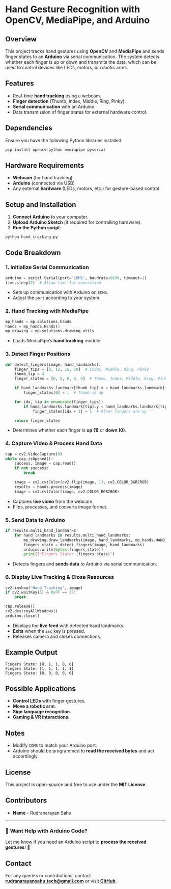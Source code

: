 # Hand Gesture Recognition with OpenCV, MediaPipe, and Arduino

## Overview
This project tracks hand gestures using **OpenCV** and **MediaPipe** and sends finger states to an **Arduino** via serial communication. The system detects whether each finger is up or down and transmits the data, which can be used to control devices like LEDs, motors, or robotic arms.

## Features
- Real-time **hand tracking** using a webcam.
- **Finger detection** (Thumb, Index, Middle, Ring, Pinky).
- **Serial communication** with an Arduino.
- Data transmission of finger states for external hardware control.

## Dependencies
Ensure you have the following Python libraries installed:

```bash
pip install opencv-python mediapipe pyserial
```

## Hardware Requirements
- **Webcam** (for hand tracking)
- **Arduino** (connected via USB)
- Any external **hardware** (LEDs, motors, etc.) for gesture-based control

## Setup and Installation
1. **Connect Arduino** to your computer.
2. **Upload Arduino Sketch** (if required for controlling hardware).
3. **Run the Python script**:

```bash
python hand_tracking.py
```

## Code Breakdown
### 1. **Initialize Serial Communication**
```python
arduino = serial.Serial(port='COM5', baudrate=9600, timeout=1)
time.sleep(2)  # Allow time for connection
```
- Sets up communication with Arduino on `COM5`.
- Adjust the `port` according to your system.

### 2. **Hand Tracking with MediaPipe**
```python
mp_hands = mp.solutions.hands
hands = mp_hands.Hands()
mp_drawing = mp.solutions.drawing_utils
```
- Loads MediaPipe’s **hand tracking** module.

### 3. **Detect Finger Positions**
```python
def detect_fingers(image, hand_landmarks):
    finger_tips = [8, 12, 16, 20]  # Index, Middle, Ring, Pinky
    thumb_tip = 4
    finger_states = [0, 0, 0, 0, 0]  # Thumb, Index, Middle, Ring, Pinky

    if hand_landmarks.landmark[thumb_tip].x < hand_landmarks.landmark[thumb_tip - 1].x:
        finger_states[0] = 1  # Thumb is up

    for idx, tip in enumerate(finger_tips):
        if hand_landmarks.landmark[tip].y < hand_landmarks.landmark[tip - 2].y:
            finger_states[idx + 1] = 1  # Other fingers are up

    return finger_states
```
- Determines whether each finger is **up (1)** or **down (0)**.

### 4. **Capture Video & Process Hand Data**
```python
cap = cv2.VideoCapture(0)
while cap.isOpened():
    success, image = cap.read()
    if not success:
        break

    image = cv2.cvtColor(cv2.flip(image, 1), cv2.COLOR_BGR2RGB)
    results = hands.process(image)
    image = cv2.cvtColor(image, cv2.COLOR_RGB2BGR)
```
- Captures **live video** from the webcam.
- Flips, processes, and converts image format.

### 5. **Send Data to Arduino**
```python
if results.multi_hand_landmarks:
    for hand_landmarks in results.multi_hand_landmarks:
        mp_drawing.draw_landmarks(image, hand_landmarks, mp_hands.HAND_CONNECTIONS)
        fingers_state = detect_fingers(image, hand_landmarks)
        arduino.write(bytes(fingers_state))
        print(f"Fingers State: {fingers_state}")
```
- Detects fingers and **sends data** to Arduino via serial communication.

### 6. **Display Live Tracking & Close Resources**
```python
cv2.imshow('Hand Tracking', image)
if cv2.waitKey(5) & 0xFF == 27:
    break

cap.release()
cv2.destroyAllWindows()
arduino.close()
```
- Displays the **live feed** with detected hand landmarks.
- **Exits** when the `Esc` key is pressed.
- Releases camera and closes connections.

## Example Output
```
Fingers State: [0, 1, 1, 0, 0]
Fingers State: [1, 1, 1, 1, 1]
Fingers State: [0, 0, 0, 0, 0]
```

## Possible Applications
- **Control LEDs** with finger gestures.
- **Move a robotic arm**.
- **Sign language recognition**.
- **Gaming & VR interactions**.

## Notes
- Modify `COM5` to match your Arduino port.
- Arduino should be programmed to **read the received bytes** and act accordingly.

## License
This project is open-source and free to use under the **MIT License**.


## Contributors
- **Name** - Rudranarayan Sahu

---
### 🔹 **Want Help with Arduino Code?**
Let me know if you need an Arduino script to **process the received gestures**! 🚀

## Contact
For any queries or contributions, contact **rudranarayansahu.tech@gmail.com** or visit **[GitHub](https://github.com/rudranarayan-01)**.